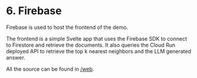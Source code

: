 # 6. Firebase

Firebase is used to host the frontend of the demo.

The frontend is a simple Svelte app that uses the Firebase SDK to connect to
Firestore and retrieve the documents. It also queries the Cloud Run deployed API
to retrieve the top k nearest neighbors and the LLM generated answer.

All the source can be found in [/web](/web).
